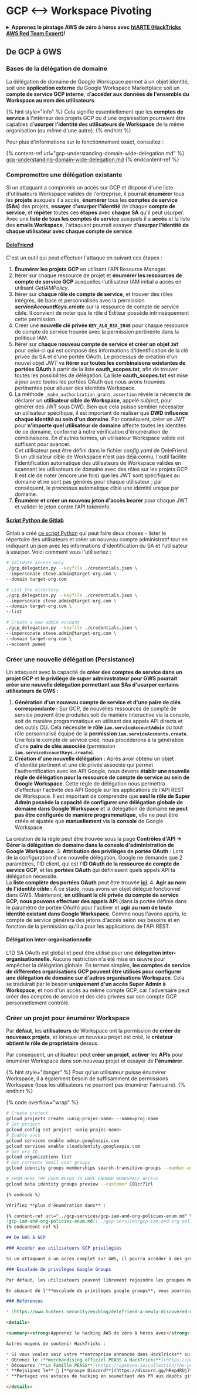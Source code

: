 # GCP <--> Workspace Pivoting

<details>

<summary><strong>Apprenez le piratage AWS de zéro à héros avec</strong> <a href="https://training.hacktricks.xyz/courses/arte"><strong>htARTE (HackTricks AWS Red Team Expert)</strong></a><strong>!</strong></summary>

Autres moyens de soutenir HackTricks :

* Si vous souhaitez voir votre **entreprise annoncée dans HackTricks** ou **télécharger HackTricks en PDF**, consultez les [**PLANS D'ABONNEMENT**](https://github.com/sponsors/carlospolop)!
* Obtenez le [**merchandising officiel PEASS & HackTricks**](https://peass.creator-spring.com)
* Découvrez [**La Famille PEASS**](https://opensea.io/collection/the-peass-family), notre collection d'[**NFTs**](https://opensea.io/collection/the-peass-family) exclusifs
* **Rejoignez le** 💬 [**groupe Discord**](https://discord.gg/hRep4RUj7f) ou le [**groupe telegram**](https://t.me/peass) ou **suivez** moi sur **Twitter** 🐦 [**@carlospolopm**](https://twitter.com/carlospolopm)**.**
* **Partagez vos astuces de piratage en soumettant des PR aux dépôts github** [**HackTricks**](https://github.com/carlospolop/hacktricks) et [**HackTricks Cloud**](https://github.com/carlospolop/hacktricks-cloud).

</details>

## **De GCP à GWS**

### **Bases de la délégation de domaine**

La délégation de domaine de Google Workspace permet à un objet identité, soit une **application externe** du Google Workspace Marketplace soit un **compte de service GCP interne**, d'**accéder aux données de l'ensemble du Workspace au nom des utilisateurs**.

{% hint style="info" %}
Cela signifie essentiellement que les **comptes de service** à l'intérieur des projets GCP ou d'une organisation pourraient être capables d'**usurper l'identité des utilisateurs de Workspace** de la même organisation (ou même d'une autre).
{% endhint %}

Pour plus d'informations sur le fonctionnement exact, consultez :

{% content-ref url="gcp-understanding-domain-wide-delegation.md" %}
[gcp-understanding-domain-wide-delegation.md](gcp-understanding-domain-wide-delegation.md)
{% endcontent-ref %}

### Compromettre une délégation existante

Si un attaquant a compromis un accès sur GCP et dispose d'une liste d'utilisateurs Workspace valides de l'entreprise, il pourrait **énumérer** tous les **projets** auxquels il a accès, **énumérer** tous les **comptes de service (SAs)** des projets, **essayer** d'**usurper l'identité** de chaque **compte de service**, et **répéter** toutes ces **étapes** avec **chaque SA** qu'il peut usurper.\
Avec une **liste de tous les comptes de service** auxquels il a **accès** et la liste des **emails Workspace**, l'attaquant pourrait essayer d'**usurper l'identité de chaque utilisateur avec chaque compte de service**.

#### [**DeleFriend**](https://github.com/axon-git/DeleFriend)

C'est un outil qui peut effectuer l'attaque en suivant ces étapes :

1. **Énumérer les projets GCP** en utilisant l'API Resource Manager.
2. Itérer sur chaque ressource de projet et **énumérer les ressources de compte de service GCP** auxquelles l'utilisateur IAM initial a accès en utilisant _GetIAMPolicy_.
3. Itérer sur **chaque rôle de compte de service**, et trouver des rôles intégrés, de base et personnalisés avec la permission _**serviceAccountKeys.create**_ sur la ressource de compte de service cible. Il convient de noter que le rôle d'Éditeur possède intrinsèquement cette permission.
4. Créer une **nouvelle clé privée `KEY_ALG_RSA_2048`** pour chaque ressource de compte de service trouvée avec la permission pertinente dans la politique IAM.
5. Itérer sur **chaque nouveau compte de service et créer un objet `JWT`** pour celui-ci qui est composé des informations d'identification de la clé privée du SA et d'une portée OAuth. Le processus de création d'un nouvel objet _JWT_ va **itérer sur toutes les combinaisons existantes de portées OAuth** à partir de la liste **oauth\_scopes.txt**, afin de trouver toutes les possibilités de délégation. La liste **oauth\_scopes.txt** est mise à jour avec toutes les portées OAuth que nous avons trouvées pertinentes pour abuser des identités Workspace.
6. La méthode `_make_authorization_grant_assertion` révèle la nécessité de déclarer un **utilisateur cible de Workspace**, appelé _subject_, pour générer des JWT sous DWD. Bien que cela puisse sembler nécessiter un utilisateur spécifique, il est important de réaliser que **DWD influence chaque identité au sein d'un domaine**. Par conséquent, créer un JWT pour **n'importe quel utilisateur de domaine** affecte toutes les identités de ce domaine, conforme à notre vérification d'énumération de combinaisons. En d'autres termes, un utilisateur Workspace valide est suffisant pour avancer.\
Cet utilisateur peut être défini dans le fichier _config.yaml_ de DeleFriend. Si un utilisateur cible de Workspace n'est pas déjà connu, l'outil facilite l'identification automatique des utilisateurs de Workspace valides en scannant les utilisateurs de domaine avec des rôles sur les projets GCP. Il est clé de noter (encore une fois) que les JWT sont spécifiques au domaine et ne sont pas générés pour chaque utilisateur ; par conséquent, le processus automatique cible une identité unique par domaine.
7. **Énumérer et créer un nouveau jeton d'accès bearer** pour chaque JWT et valider le jeton contre l'API tokeninfo.

#### [Script Python de Gitlab](https://gitlab.com/gitlab-com/gl-security/threatmanagement/redteam/redteam-public/gcp\_misc/-/blob/master/gcp\_delegation.py)

Gitlab a créé [ce script Python](https://gitlab.com/gitlab-com/gl-security/gl-redteam/gcp\_misc/blob/master/gcp\_delegation.py) qui peut faire deux choses - lister le répertoire des utilisateurs et créer un nouveau compte administratif tout en indiquant un json avec les informations d'identification du SA et l'utilisateur à usurper. Voici comment vous l'utiliseriez :
```bash
# Validate access only
./gcp_delegation.py --keyfile ./credentials.json \
--impersonate steve.admin@target-org.com \
--domain target-org.com

# List the directory
./gcp_delegation.py --keyfile ./credentials.json \
--impersonate steve.admin@target-org.com \
--domain target-org.com \
--list

# Create a new admin account
./gcp_delegation.py --keyfile ./credentials.json \
--impersonate steve.admin@target-org.com \
--domain target-org.com \
--account pwned
```
### Créer une nouvelle délégation (Persistance)

Un attaquant avec la capacité de **créer des comptes de service dans un projet GCP** et **le privilège de super administrateur pour GWS pourrait créer une nouvelle délégation permettant aux SAs d'usurper certains utilisateurs de GWS :**

1. **Génération d'un nouveau compte de service et d'une paire de clés correspondante :** Sur GCP, de nouvelles ressources de compte de service peuvent être produites soit de manière interactive via la console, soit de manière programmatique en utilisant des appels API directs et des outils CLI. Cela nécessite le **rôle `iam.serviceAccountAdmin`** ou tout rôle personnalisé équipé de la **permission `iam.serviceAccounts.create`**. Une fois le compte de service créé, nous procéderons à la génération d'une **paire de clés associée** (permission **`iam.serviceAccountKeys.create`**).
2. **Création d'une nouvelle délégation :** Après avoir obtenu un objet d'identité pertinent et une clé privée associée qui permet l'authentification avec les API Google, nous devons **établir une nouvelle règle de délégation pour la ressource de compte de service au sein de Google Workspace**. Cette règle de délégation nous permettra d'effectuer l'activité des API Google sur les applications de l'API REST de Workspace. Il est important de comprendre que **seul le rôle de Super Admin possède la capacité de configurer une délégation globale de domaine dans Google Workspace** et la délégation de domaine **ne peut pas être configurée de manière programmatique,** elle ne peut être créée et ajustée que **manuellement** via la **console** de Google Workspace.

La création de la règle peut être trouvée sous la page **Contrôles d'API → Gérer la délégation de domaine dans la console d'administration de Google Workspace**.
3. **Attribution des privilèges de portée OAuth :** Lors de la configuration d'une nouvelle délégation, Google ne demande que 2 paramètres, l'ID client, qui est l'**ID OAuth de la ressource de compte de service GCP**, et les **portées OAuth** qui définissent quels appels API la délégation nécessite.\
La **liste complète des portées OAuth** peut être trouvée [**ici**](https://developers.google.com/identity/protocols/oauth2/scopes).
4. **Agir au nom de l'identité cible :** À ce stade, nous avons un objet délégué fonctionnel dans GWS. Maintenant, **en utilisant la clé privée du compte de service GCP, nous pouvons effectuer des appels API** (dans la portée définie dans le paramètre de portée OAuth) pour l'activer et **agir au nom de toute identité existant dans Google Workspace**. Comme nous l'avons appris, le compte de service générera des jetons d'accès selon ses besoins et en fonction de la permission qu'il a pour les applications de l'API REST.

#### Délégation inter-organisationnelle

L'ID SA OAuth est global et peut être utilisé pour une **délégation inter-organisationnelle**. Aucune restriction n'a été mise en œuvre pour empêcher la délégation globale. En termes simples, **les comptes de service de différentes organisations GCP peuvent être utilisés pour configurer une délégation de domaine sur d'autres organisations Workspace**. Cela se traduirait par le besoin **uniquement d'un accès Super Admin à Workspace**, et non d'un accès au même compte GCP, car l'adversaire peut créer des comptes de service et des clés privées sur son compte GCP personnellement contrôlé.

### Créer un projet pour énumérer Workspace

Par **défaut**, les **utilisateurs** de Workspace ont la permission de **créer de nouveaux projets**, et lorsque un nouveau projet est créé, le **créateur obtient le rôle de propriétaire** dessus.

Par conséquent, un utilisateur peut **créer un projet**, **activer** les **APIs** pour énumérer Workspace dans son nouveau projet et essayer de **l'énumérer**.

{% hint style="danger" %}
Pour qu'un utilisateur puisse énumérer Workspace, il a également besoin de suffisamment de permissions Workspace (tous les utilisateurs ne pourront pas énumérer l'annuaire).
{% endhint %}

{% code overflow="wrap" %}
```bash
# Create project
gcloud projects create <uniq-projec-name> --name=proj-name
# Set project
gcloud config set project <uniq-projec-name>
# Enable svcs
gcloud services enable admin.googleapis.com
gcloud services enable cloudidentity.googleapis.com
# Get org ID
gcloud organizations list
# Get currents email user groups
gcloud identity groups memberships search-transitive-groups --member-email <email> --labels=cloudidentity.googleapis.com/groups.discussion_forum

# FROM HERE THE USER NEEDS TO HAVE ENOUGH WORKSPACE ACCESS
gcloud beta identity groups preview --customer C01cr71rl
```
```markdown
{% endcode %}

Vérifiez **plus d'énumération dans** :

{% content-ref url="../gcp-services/gcp-iam-and-org-policies-enum.md" %}
[gcp-iam-and-org-policies-enum.md](../gcp-services/gcp-iam-and-org-policies-enum.md)
{% endcontent-ref %}

## De GWS à GCP

### Accéder aux utilisateurs GCP privilégiés

Si un attaquant a un accès complet sur GWS, il pourra accéder à des groupes avec un accès privilégié sur GCP ou même à des utilisateurs, donc passer de GWS à GCP est généralement plus "simple" simplement parce que **les utilisateurs dans GWS ont des privilèges élevés sur GCP**.

### Escalade de privilèges Google Groups

Par défaut, les utilisateurs peuvent librement rejoindre les groupes Workspace de l'Organisation et ces groupes peuvent avoir des permissions GCP assignées.

En abusant de l'**escalade de privilèges google groups**, vous pourriez être capable d'escalader vers un groupe avec un certain type d'accès privilégié à GCP.

### Références

* [https://www.hunters.security/en/blog/delefriend-a-newly-discovered-design-flaw-in-domain-wide-delegation-could-leave-google-workspace-vulnerable-for-takeover](https://www.hunters.security/en/blog/delefriend-a-newly-discovered-design-flaw-in-domain-wide-delegation-could-leave-google-workspace-vulnerable-for-takeover)

<details>

<summary><strong>Apprenez le hacking AWS de zéro à héros avec</strong> <a href="https://training.hacktricks.xyz/courses/arte"><strong>htARTE (HackTricks AWS Red Team Expert)</strong></a><strong> !</strong></summary>

Autres moyens de soutenir HackTricks :

* Si vous voulez voir votre **entreprise annoncée dans HackTricks** ou **télécharger HackTricks en PDF**, consultez les [**PLANS D'ABONNEMENT**](https://github.com/sponsors/carlospolop)!
* Obtenez le [**merchandising officiel PEASS & HackTricks**](https://peass.creator-spring.com)
* Découvrez [**La Famille PEASS**](https://opensea.io/collection/the-peass-family), notre collection d'[**NFTs**](https://opensea.io/collection/the-peass-family) exclusifs
* **Rejoignez le** 💬 [**groupe Discord**](https://discord.gg/hRep4RUj7f) ou le [**groupe telegram**](https://t.me/peass) ou **suivez**-moi sur **Twitter** 🐦 [**@carlospolopm**](https://twitter.com/carlospolopm)**.**
* **Partagez vos astuces de hacking en soumettant des PR aux dépôts github** [**HackTricks**](https://github.com/carlospolop/hacktricks) et [**HackTricks Cloud**](https://github.com/carlospolop/hacktricks-cloud).

</details>
```
